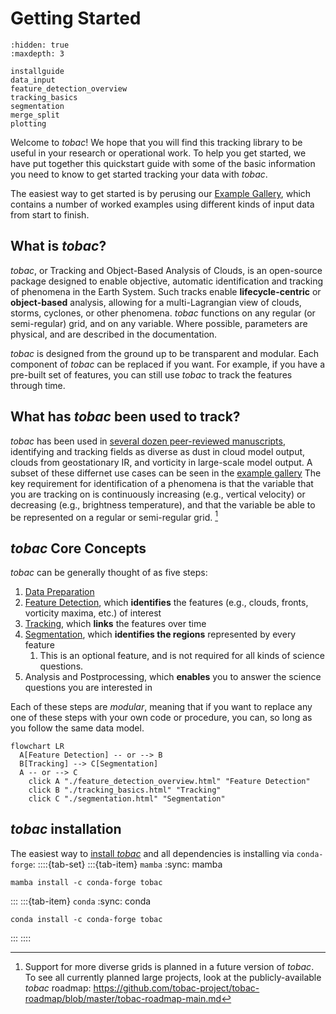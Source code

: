 # Getting Started

```{toctree}
:hidden: true
:maxdepth: 3

installguide
data_input
feature_detection_overview
tracking_basics
segmentation
merge_split
plotting
```

Welcome to *tobac*! We hope that you will find this tracking library to be useful in your research or operational work. To help you get started, we have put together this quickstart guide with some of the basic information you need to know to get started tracking your data with *tobac*.

The easiest way to get started is by perusing our [Example Gallery](/examples/), which contains a number of worked examples using different kinds of input data from start to finish. 

## What is *tobac*?

*tobac*, or Tracking and Object-Based Analysis of Clouds, is an open-source package designed to enable objective, automatic identification and tracking of phenomena in the Earth System. Such tracks enable **lifecycle-centric** or **object-based** analysis, allowing for a multi-Lagrangian view of clouds, storms, cyclones, or other phenomena. *tobac* functions on any regular (or semi-regular) grid, and on any variable. Where possible, parameters are physical, and are described in the documentation. 

*tobac* is designed from the ground up to be transparent and modular. Each component of *tobac* can be replaced if you want. For example, if you have a pre-built set of features, you can still use *tobac* to track the features through time.  

## What has *tobac* been used to track?

*tobac* has been used in [several dozen peer-reviewed manuscripts](../userguide/publications), identifying and tracking fields as diverse as dust in cloud model output, clouds from geostationary IR, and vorticity in large-scale model output. A subset of these differnet use cases can be seen in the [example gallery](../examples/) The key requirement for identification of a phenomena is that the variable that you are tracking on is continuously increasing (e.g., vertical velocity) or decreasing (e.g., brightness temperature), and that the variable be able to be represented on a regular or semi-regular grid. [^comingsoonugrid]


## *tobac* Core Concepts

*tobac* can be generally thought of as five steps:

1. [Data Preparation](./data_input)
2. [Feature Detection](./feature_detection_overview), which **identifies** the features (e.g., clouds, fronts, vorticity maxima, etc.) of interest
3. [Tracking](./tracking_basics), which **links** the features over time
4. [Segmentation](./segmentation), which **identifies the regions** represented by every feature
   1. This is an optional feature, and is not required for all kinds of science questions.
5. Analysis and Postprocessing, which **enables** you to answer the science questions you are interested in

Each of these steps are *modular*, meaning that if you want to replace any one of these steps with your own code or procedure, you can, so long as you follow the same data model. 

```{mermaid}
flowchart LR
  A[Feature Detection] -- or --> B
  B[Tracking] --> C[Segmentation]
  A -- or --> C
    click A "./feature_detection_overview.html" "Feature Detection"
    click B "./tracking_basics.html" "Tracking"
    click C "./segmentation.html" "Segmentation"
```


## *tobac* installation

The easiest way to [install *tobac*](./installguide) and all dependencies is installing via `conda-forge`:
::::{tab-set}
:::{tab-item} `mamba`
:sync: mamba
```shell
mamba install -c conda-forge tobac
```
:::
:::{tab-item} `conda`
:sync: conda
```shell
conda install -c conda-forge tobac
```
:::
::::

[^comingsoonugrid]: Support for more diverse grids is planned in a future version of *tobac*. To see all currently planned large projects, look at the publicly-available *tobac* roadmap: https://github.com/tobac-project/tobac-roadmap/blob/master/tobac-roadmap-main.md